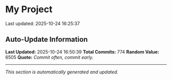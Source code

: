 # My Project


Last updated: 2025-10-24 16:25:37













































































































































































































































































































































































































































































































































































































































































































































































































































































































































































































































































































































































































## Auto-Update Information

**Last Updated:** 2025-10-24 16:50:39
**Total Commits:** 774
**Random Value:** 6505
**Quote:** _Commit often, commit early._

---
_This section is automatically generated and updated._